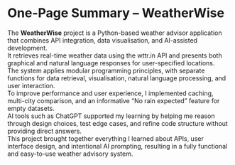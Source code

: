 # One-Page Summary – WeatherWise

The **WeatherWise** project is a Python-based weather advisor application that combines API integration, data visualisation, and AI-assisted development.  
It retrieves real-time weather data using the wttr.in API and presents both graphical and natural language responses for user-specified locations.  
The system applies modular programming principles, with separate functions for data retrieval, visualisation, natural language processing, and user interaction.  
To improve performance and user experience, I implemented caching, multi-city comparison, and an informative “No rain expected” feature for empty datasets.  
AI tools such as ChatGPT supported my learning by helping me reason through design choices, test edge cases, and refine code structure without providing direct answers.  
This project brought together everything I learned about APIs, user interface design, and intentional AI prompting, resulting in a fully functional and easy-to-use weather advisory system.


